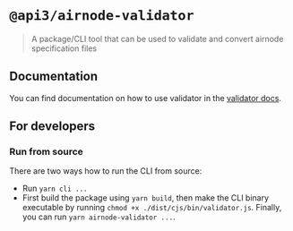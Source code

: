 # `@api3/airnode-validator`

> A package/CLI tool that can be used to validate and convert airnode specification files

## Documentation

You can find documentation on how to use validator in the
[validator docs](https://docs.api3.org/airnode/latest/reference/packages/validator.html).

## For developers

### Run from source

There are two ways how to run the CLI from source:

- Run `yarn cli ...`
- First build the package using `yarn build`, then make the CLI binary executable by running
  `chmod +x ./dist/cjs/bin/validator.js`. Finally, you can run `yarn airnode-validator ...`.
